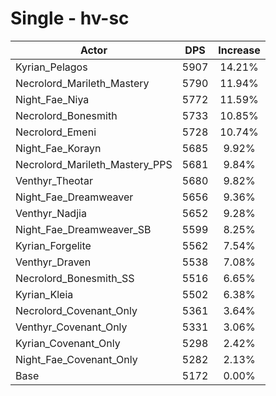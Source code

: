 # Single - hv-sc
| Actor | DPS | Increase |
|---|:---:|:---:|
|Kyrian_Pelagos|5907|14.21%|
|Necrolord_Marileth_Mastery|5790|11.94%|
|Night_Fae_Niya|5772|11.59%|
|Necrolord_Bonesmith|5733|10.85%|
|Necrolord_Emeni|5728|10.74%|
|Night_Fae_Korayn|5685|9.92%|
|Necrolord_Marileth_Mastery_PPS|5681|9.84%|
|Venthyr_Theotar|5680|9.82%|
|Night_Fae_Dreamweaver|5656|9.36%|
|Venthyr_Nadjia|5652|9.28%|
|Night_Fae_Dreamweaver_SB|5599|8.25%|
|Kyrian_Forgelite|5562|7.54%|
|Venthyr_Draven|5538|7.08%|
|Necrolord_Bonesmith_SS|5516|6.65%|
|Kyrian_Kleia|5502|6.38%|
|Necrolord_Covenant_Only|5361|3.64%|
|Venthyr_Covenant_Only|5331|3.06%|
|Kyrian_Covenant_Only|5298|2.42%|
|Night_Fae_Covenant_Only|5282|2.13%|
|Base|5172|0.00%|
